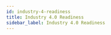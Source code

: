 ```yaml
---
id: industry-4-readiness
title: Industry 4.0 Readiness
sidebar_label: Industry 4.0 Readiness
---
```


